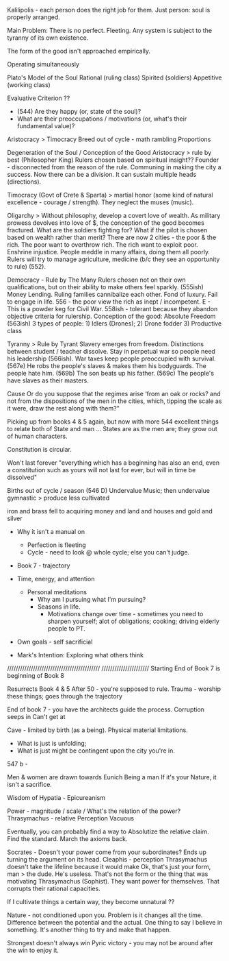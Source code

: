 Kalilipolis - each person does the right job for them.
Just person: soul is properly arranged.


Main Problem: There is no perfect. Fleeting. Any system is subject to the tyranny of its own existence.


The form of the good isn't approached empirically.


Operating simultaneously


Plato's Model of the Soul
Rational (ruling class)
Spirited (soldiers)
Appetitive (working class)


Evaluative Criterion ??
- (544) Are they happy (or, state of the soul)?
- What are their preoccupations / motivations (or, what's their fundamental value)?


Aristocracy > Timocracy
Breed out of cycle - math rambling
	Proportions


Degeneration of the Soul / Conception of the Good
Aristocracy > rule by best (Philosopher King)
	Rulers chosen based on spiritual insight??
	Founder - disconnected from the reason of the rule. Communing in making the city a success. Now there can be a division. It can sustain multiple heads (directions).


Timocracy (Govt of Crete & Sparta) > martial honor (some kind of natural excellence - courage / strength).
	They neglect the muses (music).
	

Oligarchy > Without philosophy, develop a covert love of wealth.
	As military prowess devolves into love of $, the conception of the good becomes fractured.
	What are the soldiers fighting for?
	What if the pilot is chosen based on wealth rather than merit?
	There are now 2 cities - the poor & the rich. The poor want to overthrow rich. The rich want to exploit poor.
	Enshrine injustice. People meddle in many affairs, doing them all poorly. Rulers will try to manage agriculture, medicine (b/c they see an opportunity to rule) (552).


Democracy - Rule by The Many
	Rulers chosen not on their own qualifications, but on their ability to make others feel sparkly.
	(555ish) Money Lending.
	Ruling families cannibalize each other.
	Fond of luxury. Fail to engage in life. 556 - the poor view the rich as inept / incompetent. E - This is a powder keg for Civil War.
	558ish - tolerant because they abandon objective criteria for rulership.
	Conception of the good: Absolute Freedom
		(563ish) 3 types of people: 1) Idlers (Drones); 2) Drone fodder 3) Productive class


Tyranny > Rule by Tyrant
	Slavery emerges from freedom.
	Distinctions between student / teacher dissolve.
	Stay in perpetual war so people need his leadership (566ish).
	War taxes keep people preoccupied with survival.
	(567e) He robs the people's slaves & makes them his bodyguards. The people hate him.
	(569b) The son beats up his father.
	(569c) The people's have slaves as their masters.


Cause
Or do you suppose that the regimes arise ‘from an oak or rocks? and not 
from the dispositions of the men in the cities, which, tipping the scale 
as it were, draw the rest along with them?”

Picking up from books 4 & 5 again, but now with
more 544 excellent things to relate both of State and man
...
States are as the men are; they grow out of human characters.

Constitution is circular.


Won't last forever
"everything which has a beginning has also an end, even a constitution such as yours will not last for ever, but will in time be dissolved"

Births out of cycle / season (546 D)
Undervalue Music; then undervalue gymnastic > produce less cultivated

iron and brass fell to acquiring money and land and houses and gold and silver


- Why it isn't a manual on 
	- Perfection is fleeting
	- Cycle - need to look @ whole cycle; else you can't judge.
- Book 7 - trajectory

- Time, energy, and attention
	- Personal meditations
		- Why am I pursuing what I'm pursuing?
		- Seasons in life.
			- Motivations change over time - sometimes you need to sharpen yourself; alot of obligations; cooking; driving elderly people to PT.
- Own goals - self sacrificial

- Mark's Intention: Exploring what others think

///////////////////////////////////////////
////////////////////// Starting
End of Book 7 is beginning of Book 8

Resurrects Book 4 & 5
After 50 - you're supposed to rule.
Trauma - worship these things; goes through the trajectory

End of book 7 - you have the architects guide the process.
Corruption seeps in 
Can't get at 


Cave - limited by birth (as a being). Physical material limitations.
- What is just is unfolding;
- What is just might be contingent upon the city you're in.

547 b - 

Men & women are drawn towards
Eunich 
Being a man
If it's your Nature, it isn't a sacrifice.

Wisdom of Hypatia - Epicureanism



Power - magnitude / scale / 
What's the relation of the power?
Thrasymachus - relative
	Perception
	Vacuous

Eventually, you can probably find a way to Absolutize the relative claim.
Find the standard. March the axioms back.

Socrates - Doesn't your power come from your subordinates?
	Ends up turning the argument on its head.
Cleaphis - perception
	Thrasymachus doesn't take the lifeline because it would make 
Ok, that's just your form, man > the dude. He's useless. That's not the form or the thing that was motivating Thrasymachus (Sophist). They want power for themselves. That corrupts their rational capacities.


If I cultivate things a certain way, they become unnatural ??


Nature - not conditioned upon you. Problem is it changes all the time.
Difference between the potential and the actual.
One thing to say I believe in something. It's another thing to try and make that happen.

Strongest doesn't always win
Pyric victory - you may not be around after the win to enjoy it.

